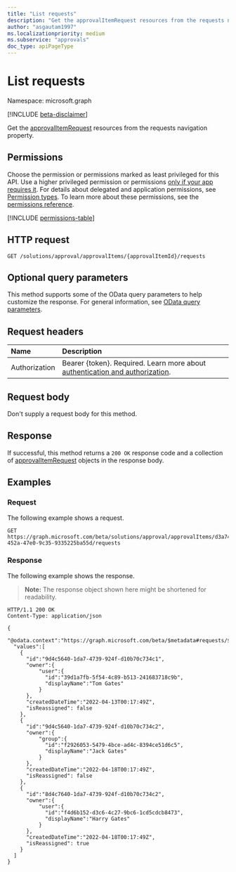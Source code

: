 ```yaml
---
title: "List requests"
description: "Get the approvalItemRequest resources from the requests navigation property."
author: "asgautam1997"
ms.localizationpriority: medium
ms.subservice: "approvals"
doc_type: apiPageType
---
```


# List requests

Namespace: microsoft.graph

[!INCLUDE [beta-disclaimer](../../includes/beta-disclaimer.md)]

Get the [approvalItemRequest](../resources/approvalitemrequest.md) resources from the requests navigation property.

## Permissions

Choose the permission or permissions marked as least privileged for this API. Use a higher privileged permission or permissions [only if your app requires it](/graph/permissions-overview#best-practices-for-using-microsoft-graph-permissions). For details about delegated and application permissions, see [Permission types](/graph/permissions-overview#permission-types). To learn more about these permissions, see the [permissions reference](/graph/permissions-reference).

<!-- {
  "blockType": "permissions",
  "name": "approvalitem-list-requests-permissions"
}
-->
[!INCLUDE [permissions-table](../includes/permissions/approvalitem-list-requests-permissions.md)]

## HTTP request

<!-- {
  "blockType": "ignored"
}
-->
``` http
GET /solutions/approval/approvalItems/{approvalItemId}/requests
```

## Optional query parameters

This method supports some of the OData query parameters to help customize the response. For general information, see [OData query parameters](/graph/query-parameters).

## Request headers

|Name|Description|
|:---|:---|
|Authorization|Bearer {token}. Required. Learn more about [authentication and authorization](/graph/auth/auth-concepts).|

## Request body

Don't supply a request body for this method.

## Response

If successful, this method returns a `200 OK` response code and a collection of [approvalItemRequest](../resources/approvalitemrequest.md) objects in the response body.

## Examples

### Request

The following example shows a request.
<!-- {
  "blockType": "request",
  "name": "list_approvalitemrequest"
}
-->
``` http
GET https://graph.microsoft.com/beta/solutions/approval/approvalItems/d3a7405e-452a-47e0-9c35-9335225ba55d/requests
```


### Response

The following example shows the response.
>**Note:** The response object shown here might be shortened for readability.
<!-- {
  "blockType": "response",
  "truncated": true,
  "@odata.type": "Collection(microsoft.approval.approvalItemRequest)"
}
-->
``` http
HTTP/1.1 200 OK
Content-Type: application/json

{
  "@odata.context":"https://graph.microsoft.com/beta/$metadata#requests/$entity",
  "values":[
    {
      "id":"9d4c5640-1da7-4739-924f-d10b70c734c1",
      "owner":{
          "user":{
            "id":"39d1a7fb-5f54-4c89-b513-241683718c9b",
            "displayName":"Tom Gates"
          }
      },
      "createdDateTime":"2022-04-13T00:17:49Z",
      "isReassigned": false
    },
    {
      "id":"9d4c5640-1da7-4739-924f-d10b70c734c2",
      "owner":{
          "group":{
            "id":"f2926053-5479-4bce-ad4c-8394ce51d6c5",
            "displayName":"Jack Gates"
          }
      },
      "createdDateTime":"2022-04-18T00:17:49Z",
      "isReassigned": false
    },
    {
      "id":"8d4c7640-1da7-4739-924f-d10b70c734c2",
      "owner":{
          "user":{
            "id":"f4d6b152-d3c6-4c27-9bc6-1cd5cdcb8473",
            "displayName":"Harry Gates"
          }
      },
      "createdDateTime":"2022-04-18T00:17:49Z",
      "isReassigned": true
    }
  ]
}
```


